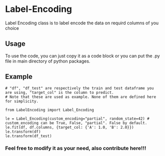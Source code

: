 <!-- @format -->

# Label-Encoding

Label Encoding class is to label encode the data on requird columns of you choice

## Usage

To use the code, you can just copy it as a code block or you can put the .py file in main directory of python packages.

## Example

```
# "df", "df_test" are respectively the train and test dataframe you are using, "target_col" is the column to predict.
# Note that these are used as example. None of them are defined here for simplicity.

from LabelEncoding import Label_Encoding

le = Label_Encoding(custom_encoding="partial", random_state=42) # custom_encoding can be True, False, "partial". False by default.
le.fit(df, df.columns, {target_col: {'A': 1.0, 'B': 2.0}})
le.transform(df)
le.transform(df_test)
```

### Feel free to modify it as your need, also contribute here!!!

